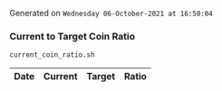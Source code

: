 Generated on `Wednesday 06-October-2021 at 16:50:04`

### Current to Target Coin Ratio
`current_coin_ratio.sh`

Date|Current|Target|Ratio
---|---|---|---
